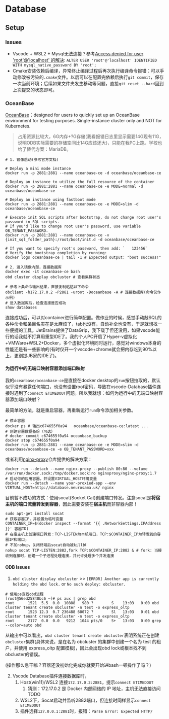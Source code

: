 # Database

## Setup

### Issues

- Vscode + WSL2 + Mysql无法连接？参考[Access denied for user 'root'@'localhost' 的解决](https://stackoverflow.com/questions/41645309/mysql-error-access-denied-for-user-rootlocalhost): `ALTER USER 'root'@'localhost' IDENTIFIED WITH mysql_native_password BY 'root';`
- Cmake安装依赖后编译，异常终止编译过程后再次执行编译命令报错：可以手动修改被污染的`.cmake`文件。以后可以在配置完依赖后执行`git commit`，保存一次当前环境；后续如果文件夹发生移动等问题，直接`git reset --hard`回到上次提交的状态即可。

### OceanBase

[OceanBase](https://hub.docker.com/r/oceanbase/oceanbase-ce)：designed for users to quickly set up an OceanBase environment for testing purposes. Single-instance cluster only and NOT for Kubernetes.

> 占用资源比较大，6G内存+?G存储(我看报错日志里显示需要14G现有11G，说明ODB实际需要的存储空间比14G应该还大)，只能在我PC上跑。学校也给了替代方案：MariaDB。

```shell
# 1. 镜像启动(参考官方文档)

# Deploy a mini mode instance
docker run -p 2881:2881 --name oceanbase-ce -d oceanbase/oceanbase-ce

# Deploy an instance to utilize the full resource of the container
docker run -p 2881:2881 --name oceanbase-ce -e MODE=normal -d oceanbase/oceanbase-ce

# Deploy an instance using fastboot mode
docker run -p 2881:2881 --name oceanbase-ce -e MODE=slim -d oceanbase/oceanbase-ce

# Execute init SQL scripts after bootstrap, do not change root user's password in SQL scripts.
# If you'd like to change root user's password, use variable OB_TENANT_PASSWORD.
docker run -p 2881:2881 --name oceanbase-ce -v {init_sql_folder_path}:/root/boot/init.d -d oceanbase/oceanbase-ce

# If you want to specify root's password, then add: `   123456`
# Verify the bootstrap completion by running:
docker logs oceanbase-ce | tail -1 # Expected output: "boot success!"

# 2. 进入镜像内部，连接数据库
docker exec -it oceanbase-ce bash
obd cluster display obcluster # 查看集群状态

# 参考上条命令输出结果，直接复制粘贴以下命令
obclient -h172.17.0.2 -P2881 -uroot -Doceanbase -A # 连接数据库(命令仅作示例)
# 进入数据库后，检查连接是否成功
show databases
```

连接成功后，可以对container进行简单配置。做作业的时候，感觉手动敲SQL的各种命令和条目名实在是太麻烦了，tab也没有，自动补全也没有，于是就想找一些便捷的工具。JetBrains提供了DataGrip，我下载了但还没用，如果vscode能行的话我就不打算用重型IDE了。我的个人PC开启了Hyper-v虚拟化+VMWare+WSL2+Docker，多个虚拟化环境同时运行，感觉对windows本身的性能还是有一些影响的(有时仅开一个vscode+chrome就会把内存吃到90%以上，更别提JB家的IDE了)。

#### 为运行中的无端口映射容器添加端口映射

我的`oceanbase/oceanbase-ce`是直接在docker desktop的`run`按钮拉取的，默认似乎没有暴露任何端口，也没有设置root密码，导致在vscode-Database插件连接时遇到了`connect ETIMEDOUT`问题。所以我就想：如何为运行中的无端口映射容器添加端口映射？

最简单的方法，就是重启容器，再重新运行`run`命令添加相关参数。

```shell
# 停止容器
docker ps # 输出c674655f0a94   oceanbase/oceanbase-ce:latest ...
# 创建容器数据备份（可选）
# docker commit c674655f0a94 oceanbase_backup
docker stop c674655f0a94
docker run -p 2881:2881 --name oceanbase-ce -e MODE=slim -d oceanbase/oceanbase-ce -e OB_TENANT_PASSWORD=xxx
```

或者利用[nginx-proxy](https://github.com/nginx-proxy/nginx-proxy)仓库提供的解决方案：

```shell
docker run --detach --name nginx-proxy --publish 80:80 --volume /var/run/docker.sock:/tmp/docker.sock:ro nginxproxy/nginx-proxy:1.7
# 启动你的应用容器，并设置VIRTUAL_HOST环境变量
docker run --detach --name your-proxied-app --env VIRTUAL_HOST=http://database.neurosama.uk/ nginx
```

目前暂不成功的方式：使用socat(Socket Cat)创建端口转发。注意socat是**将宿主机的端口流量转发到容器**，因此需要安装在**宿主机**而非容器内部！

```shell
sudo apt-get install socat
# 获取容器IP，并设置为临时变量
CONTAINER_IP=$(docker inspect --format '{{ .NetworkSettings.IPAddress }}' 容器ID)
# 在宿主机上创建端口转发：TCP-LISTEN为本机端口，TCP:$CONTAINER_IP为转发到的容器IP和端口;
# 不加nohup，关闭终端后socat自动被kill掉
nohup socat TCP-LISTEN:2882,fork TCP:$CONTAINER_IP:2882 & # fork: 当接收到连接时，创建一个子进程处理连接，并允许处理多个并发连接
```

#### ODB Issues

1. `obd cluster display obcluster` >> `[ERROR] Another app is currently holding the obd lock.` or `No such deploy: obcluster.`

```shell
# 使用ps查找obd进程
[root@56ed25840bc6 ~]# ps aux | grep obd
root      1521  5.5  0.0  10888   980 ?        S    13:03   0:00 obd cluster tenant create obcluster -n test -o express_oltp        
root      1523 12.3  0.7 236488 60072 ?        Sl   13:03   0:01 obd cluster tenant create obcluster -n test -o express_oltp        
root      2177  0.0  0.0   9212  1044 pts/0    S+   13:03   0:00 grep --color=auto obd
```

从输出中可以看出，`obd cluster tenant create obcluster`表明系统正在创建`obcluster`集群(具体来说，是在名为 obcluster 的集群中创建一个名为 test 的租户，并使用 express_oltp 配置模板)，因此会出现obd lock或根本找不到obcluster的错误。

(操作那么急干嘛？容器还没初始化完成你就要开始进bash一顿操作了吗？)

2. Vscode Database插件连接数据库时，
    1. Host(win11)/WSL2 连接`172.17.0.2:2881`，提示`connect ETIMEDOUT`
        1. 猜测：172.17.0.2 是 Docker 内部网络的 IP 地址，主机无法直接访问 TODO
    2. WSL2下，Socat启动并监听2882端口，但连接时同样显示`connect ETIMEDOUT`
    3. 插件选择`127.0.0.1:2881`时，报错：`Parse Error: Expected HTTP/`
